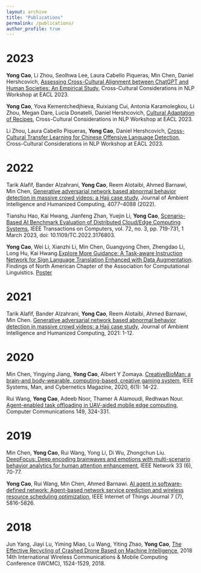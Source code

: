 ```yaml
---
layout: archive
title: "Publications"
permalink: /publications/
author_profile: true
---
```

# 2023
**Yong Cao**, Li Zhou, Seolhwa Lee, Laura Cabello Piqueras, Min Chen, Daniel Hershcovich, [Assessing Cross-Cultural Alignment between ChatGPT and Human Societies: An Empirical Study](), Cross-Cultural Considerations in NLP Workshop at EACL 2023.

**Yong Cao**, Yova Kementchedjhieva, Ruixiang Cui, Antonia Karamolegkou, Li Zhou, Megan Dare, Lucia Donatelli, Daniel Hershcovich, [Cultural Adaptation of Recipes](), Cross-Cultural Considerations in NLP Workshop at EACL 2023.

Li Zhou, Laura Cabello Piqueras, **Yong Cao**, Daniel Hershcovich, [Cross-Cultural Transfer Learning for Chinese Offensive Language Detection](), Cross-Cultural Considerations in NLP Workshop at EACL 2023.


# 2022

Tarik Alafif, Bander Alzahrani, **Yong Cao**, Reem Alotaibi, Ahmed Barnawi, Min Chen, [Generative adversarial network based abnormal behavior detection in massive crowd videos: a Hajj case study](https://link.springer.com/article/10.1007/s12652-021-03323-5), Journal of Ambient Intelligence and Humanized Computing, 4077–4088 (2022).

Tianshu Hao, Kai Hwang, Jianfeng Zhan, Yuejin Li, **Yong Cao**, [Scenario-Based AI Benchmark Evaluation of Distributed Cloud/Edge Computing Systems](https://ieeexplore.ieee.org/abstract/document/9779956), IEEE Transactions on Computers, vol. 72, no. 3, pp. 719-731, 1 March 2023, doi: 10.1109/TC.2022.3176803.

**Yong Cao**, Wei Li, Xianzhi Li, Min Chen, Guangyong Chen, Zhengdao Li, Long Hu, Kai Hwang.[Explore More Guidance: A Task-aware Instruction Network for Sign Language Translation Enhanced with Data Augmentation](https://arxiv.org/abs/2204.05953). Findings of North American Chapter of the Association for Computational Linguistics. [Poster](https://yongcaoplus.github.io/files/poster_naacl2022.pdf)

# 2021
Tarik Alafif, Bander Alzahrani, **Yong Cao**, Reem Alotaibi, Ahmed Barnawi, Min Chen. [Generative adversarial network based abnormal behavior detection in massive crowd videos: a Hajj case study](https://link.springer.com/article/10.1007/s12652-021-03323-5), Journal of Ambient Intelligence and Humanized Computing, 2021: 1-12.

# 2020

Min Chen, Yingying Jiang, **Yong Cao**, Albert Y Zomaya. [CreativeBioMan: a brain-and body-wearable, computing-based, creative gaming system](https://ieeexplore.ieee.org/abstract/document/8961340), IEEE Systems, Man, and Cybernetics Magazine, 2020, 6(1): 14-22.

Rui Wang, **Yong Cao**, Adeeb Noor, Thamer A Alamoudi, Redhwan Nour. [Agent-enabled task offloading in UAV-aided mobile edge computing](https://www.sciencedirect.com/science/article/abs/pii/S0140366419306292), Computer Communications 149, 324-331.

# 2019

Min Chen, **Yong Cao**, Rui Wang, Yong Li, Di Wu, Zhongchun Liu. [DeepFocus: Deep encoding brainwaves and emotions with multi-scenario behavior analytics for human attention enhancement](https://ieeexplore.ieee.org/abstract/document/8933562), IEEE Network 33 (6), 70-77.

**Yong Cao**, Rui Wang, Min Chen, Ahmed Barnawi. [AI agent in software-defined network: Agent-based network service prediction and wireless resource scheduling optimization](https://ieeexplore.ieee.org/abstract/document/8888257), IEEE Internet of Things Journal 7 (7), 5816-5826.

# 2018

Jun Yang, Jiayi Lu, Yiming Miao, Lu Wang, Yiting Zhao, **Yong Cao**, [The Effective Recycling of Crashed Drone Based on Machine Intelligence](https://ieeexplore.ieee.org/abstract/document/8450425/), 2018 14th International Wireless Communications & Mobile Computing Conference (IWCMC), 1524-1529, 2018.